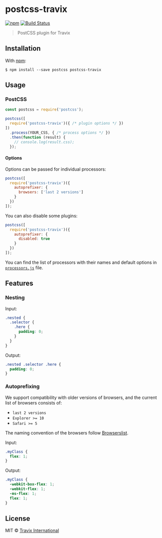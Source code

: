 # postcss-travix

[![npm](https://img.shields.io/npm/v/postcss-travix.svg)](https://www.npmjs.com/package/postcss-travix) [![Build Status](https://img.shields.io/travis/Travix-International/postcss-travix/master.svg)](http://travis-ci.org/Travix-International/postcss-travix)

> PostCSS plugin for Travix

## Installation

With [npm](https://npmjs.com):

```
$ npm install --save postcss postcss-travix
```

## Usage

### PostCSS

```js
const postcss = require('postcss');

postcss([
  require('postcss-travix')({ /* plugin options */ })
])
  .process(YOUR_CSS, { /* process options */ })
  .then(function (result) {
    // console.log(result.css);
  });
```


#### Options

Options can be passed for individual processors:

```js
postcss([
  require('postcss-travix')({
    autoprefixer: {
      browsers: ['last 2 versions']
    }
  })
]);
```

You can also disable some plugins:

```js
postcss([
  require('postcss-travix')({
    autoprefixer: {
      disabled: true
    }
  })
]);
```

You can find the list of processors with their names and default options in [`processors.js`](./processors.js) file.

## Features

### Nesting

Input:

```css
.nested {
  .selector {
    .here {
      padding: 0;
    }
  }
}
```

Output:

```css
.nested .selector .here {
  padding: 0;
}
```

### Autoprefixing

We support compatibility with older versions of browsers, and the current list of browsers consists of:

* `last 2 versions`
* `Explorer >= 10`
* `Safari >= 5`

The naming convention of the browsers follow [Browserslist](https://github.com/ai/browserslist).

Input:

```css
.myClass {
  flex: 1;
}
```

Output:

```css
.myClass {
  -webkit-box-flex: 1;
  -webkit-flex: 1;
  -ms-flex: 1;
  flex: 1;
}
```

## License

MIT © [Travix International](http://travix.com)
